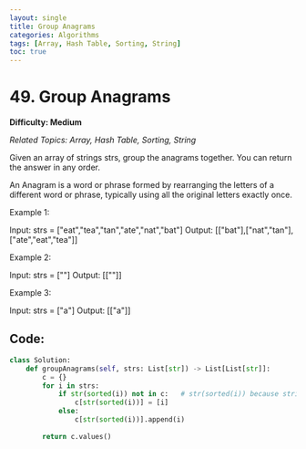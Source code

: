 ```yaml
---
layout: single
title: Group Anagrams
categories: Algorithms
tags: [Array, Hash Table, Sorting, String]
toc: true
---
```

# 49. Group Anagrams

**Difficulty: Medium**

*Related Topics: Array, Hash Table, Sorting, String*

Given an array of strings strs, group the anagrams together. You can return the answer in any order.

An Anagram is a word or phrase formed by rearranging the letters of a different word or phrase, typically using all the original letters exactly once.

Example 1:

Input: strs = ["eat","tea","tan","ate","nat","bat"]
Output: [["bat"],["nat","tan"],["ate","eat","tea"]]

Example 2:

Input: strs = [""]
Output: [[""]]

Example 3:

Input: strs = ["a"]
Output: [["a"]]

## Code:

```python
class Solution:
    def groupAnagrams(self, strs: List[str]) -> List[List[str]]:
        c = {}
        for i in strs:
            if str(sorted(i)) not in c:   # str(sorted(i)) because string is not hashable
                c[str(sorted(i))] = [i]
            else:
                c[str(sorted(i))].append(i)
        
        return c.values()
```
